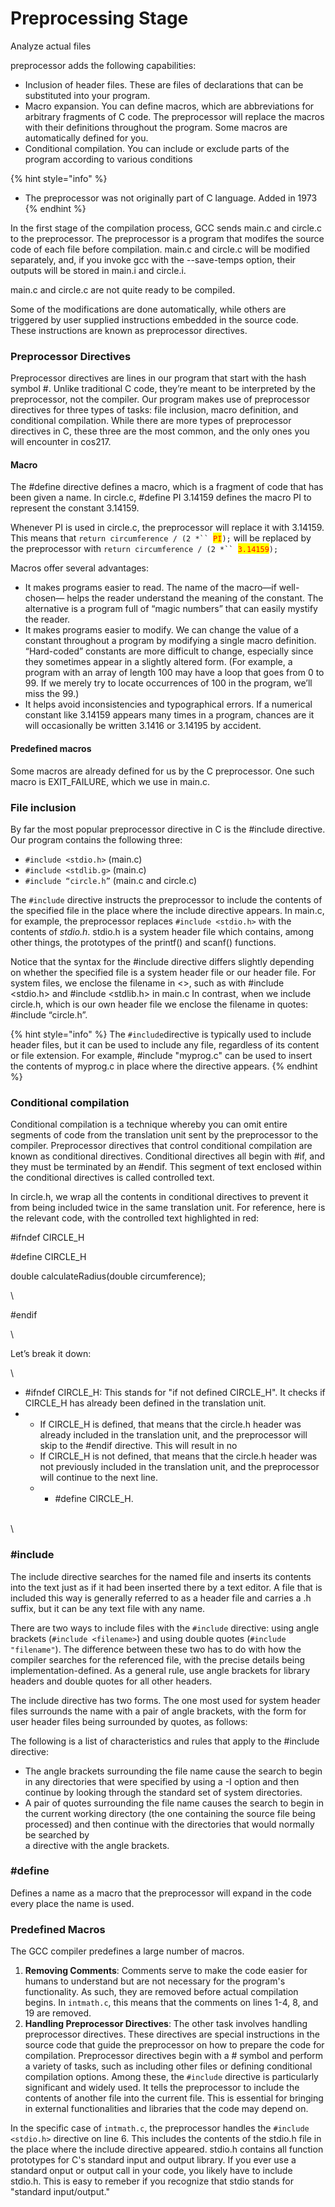 # Preprocessing Stage

Analyze actual files





preprocessor adds the following capabilities:&#x20;

* Inclusion of header files. These are files of declarations that can be substituted into your program.&#x20;
* Macro expansion. You can define macros, which are abbreviations for arbitrary fragments of C code. The preprocessor will replace the macros with their definitions throughout the program. Some macros are automatically defined for you.&#x20;
* Conditional compilation. You can include or exclude parts of the program according to various conditions

{% hint style="info" %}
* The preprocessor was not originally part of C language. Added in 1973&#x20;
{% endhint %}



In the first stage of the compilation process, GCC sends main.c and circle.c to the preprocessor. The preprocessor is a program that modifes the source code of each file before compilation.  main.c and circle.c will be modified separately, and, if you invoke gcc with the --save-temps option, their outputs will be stored in main.i and circle.i.&#x20;

main.c and circle.c are not quite ready to be compiled.&#x20;

Some of the modifications are done automatically, while others are triggered by user supplied instructions embedded in the source code. These instructions are known as preprocessor directives.&#x20;

### Preprocessor Directives

Preprocessor directives are lines in our program that start with the hash symbol #. Unlike traditional C code, they’re meant to be interpreted by the preprocessor, not the compiler. Our program makes use of preprocessor directives for three types of tasks: file inclusion, macro definition, and conditional compilation. While there are more types of preprocessor directives in C, these three are the most common, and the only ones you will encounter in cos217.

#### Macro&#x20;

The #define directive defines a macro, which is a fragment of code that has been given a name. In circle.c, #define PI 3.14159 defines the macro PI to represent the constant 3.14159.&#x20;

Whenever PI is used in circle.c, the preprocessor will replace it with 3.14159. This means that `return circumference / (2 *`` `<mark style="color:red;">`PI`</mark>`);` will be replaced by the preprocessor with `return circumference / (2 *`` `<mark style="color:red;">`3.14159`</mark>`);`

Macros offer several advantages:

* &#x20;It makes programs easier to read. The name of the macro—if well-chosen— helps the reader understand the meaning of the constant. The alternative is a program full of “magic numbers” that can easily mystify the reader.
* It makes programs easier to modify. We can change the value of a constant throughout a program by modifying a single macro definition. “Hard-coded” constants are more difficult to change, especially since they sometimes appear in a slightly altered form. (For example, a program with an array of length 100 may have a loop that goes from 0 to 99. If we merely try to locate occurrences of 100 in the program, we’ll miss the 99.)
* &#x20;It helps avoid inconsistencies and typographical errors. If a numerical constant like 3.14159 appears many times in a program, chances are it will occasionally be written 3.1416 or 3.14195 by accident.

#### Predefined macros

Some macros are already defined for us by the C preprocessor. One such macro is EXIT\_FAILURE, which we use in main.c.&#x20;

### File inclusion

By far the most popular preprocessor directive in C is the #include directive. Our program contains the following three:

* `#include <stdio.h>` (main.c)
* `#include <stdlib.g>` (main.c)
* `#include “circle.h”` (main.c and circle.c)

The `#include` directive instructs the preprocessor to include the contents of the specified file in the place where the include directive appears. In main.c, for example, the preprocessor replaces `#include <stdio.h>` with the contents of _stdio.h_. stdio.h is a system header file which contains, among other things, the prototypes of the printf() and scanf() functions.&#x20;

Notice that the syntax for the #include directive differs slightly depending on whether the specified file is a system header file or our header file. For system files, we enclose the filename in <>, such as with #include \<stdio.h> and #include \<stdlib.h> in main.c In contrast, when we include circle.h, which is our own header file we enclose the filename in quotes: #include “circle.h”.&#x20;

{% hint style="info" %}
The `#include`directive is typically used to include header files, but it can be used to include any file, regardless of its content or file extension. For example, #include "myprog.c" can be used to insert the contents of myprog.c in place where the directive appears.&#x20;
{% endhint %}

### Conditional compilation

Conditional compilation is a technique whereby you can omit entire segments of code from the translation unit sent by the preprocessor to the compiler. Preprocessor directives that control conditional compilation are known as conditional directives. Conditional directives all begin with #if, and they must be terminated by an #endif. This segment of text enclosed within the conditional directives is called controlled text.&#x20;

In circle.h, we wrap all the contents in conditional directives to prevent it from being included twice in the same translation unit. For reference, here is the relevant code, with the controlled text highlighted in red:

\#ifndef CIRCLE\_H

\#define CIRCLE\_H

double calculateRadius(double circumference);&#x20;

\


\#endif

\


Let’s break it down:

\


* \#ifndef CIRCLE\_H: This stands for "if not defined CIRCLE\_H". It checks if CIRCLE\_H has already been defined in the translation unit.&#x20;
*
  * If CIRCLE\_H is defined, that means that the circle.h header was already included in the translation unit, and the preprocessor will skip to the #endif directive. This will result in no
  * If CIRCLE\_H is not defined, that means that the circle.h header was not previously included in the translation unit, and the preprocessor will continue to the next line.&#x20;
  *
    * \#define CIRCLE\_H.&#x20;

\
\








### #include

The include directive searches for the named file and inserts its contents into the text just as if it had been inserted there by a text editor. A file that is included this way is generally referred to as a header file and carries a .h suffix, but it can be any text file with any name.

There are two ways to include files with the `#include` directive: using angle brackets (`#include <filename>`) and using double quotes (`#include "filename"`). The difference between these two has to do with how the compiler searches for the referenced file, with the precise details being implementation-defined. As a general rule, use angle brackets for library headers and double quotes for all other headers.&#x20;

The include directive has two forms. The one most used for system header files surrounds the name with a pair of angle brackets, with the form for user header files being surrounded by quotes, as follows:

The following is a list of characteristics and rules that apply to the #include directive:

* The angle brackets surrounding the file name cause the search to begin in any directories that were specified by using a -I option and then continue by looking through the standard set of system directories.
* A pair of quotes surrounding the file name causes the search to begin in the current working directory (the one containing the source file being processed) and then continue with the directories that would normally be searched by\
  a directive with the angle brackets.

### #define&#x20;

Defines a name as a macro that the preprocessor will expand in the code every place the name is used.



### Predefined Macros

The GCC compiler predefines a large number of macros.



1. **Removing Comments**: Comments serve to make the code easier for humans to understand but are not necessary for the program's functionality. As such, they are removed before actual compilation begins. In `intmath.c`, this means that the comments on lines 1-4, 8, and 19 are removed.
2. **Handling Preprocessor Directives**: The other task involves handling preprocessor directives. These directives are special instructions in the source code that guide the preprocessor on how to prepare the code for compilation. Preprocessor directives begin with a # symbol and perform a variety of tasks, such as including other files or defining conditional compilation options. Among these, the `#include` directive is particularly significant and widely used. It tells the preprocessor to include the contents of another file into the current file. This is essential for bringing in external functionalities and libraries that the code may depend on.

In the specific case of `intmath.c`, the preprocessor handles the `#include <stdio.h>` directive on line 6. This includes the contents of the stdio.h file in the place where the include directive appeared. stdio.h contains all function prototypes for C's standard input and output library. If you ever use a standard onput or output call in your code, you likely have to include stdio.h. This is easy to remeber if you recognize that stdio stands for "standard input/output."&#x20;





###
